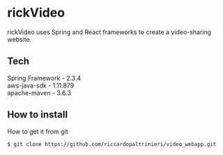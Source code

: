 # rickVideo
rickVideo uses Spring and React frameworks to create a video-sharing website.

## Tech
Spring Framework - 2.3.4    
aws-java-sdk - 1.11.879     
apache-maven - 3.6.3  

## How to install 
How to get it from git
```sh
$ git clone https://github.com/riccardopaltrinieri/video_webapp.git
```